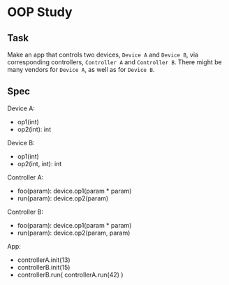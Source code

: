 
OOP Study
=========

Task
----

Make an app that controls two devices, `Device A` and `Device B`,
via corresponding controllers, `Controller A` and `Controller B`.
There might be many vendors for `Device A`, as well as for `Device B`.

Spec
----

Device A:
- op1(int)
- op2(int): int

Device B:
- op1(int)
- op2(int, int): int

Controller A:
- foo(param): device.op1(param * param)
- run(param): device.op2(param)

Controller B:
- foo(param): device.op1(param * param)
- run(param): device.op2(param, param)

App:
- controllerA.init(13)
- controllerB.init(15)
- controllerB.run( controllerA.run(42) )
